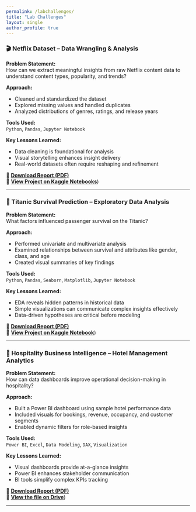 ```yaml
---
permalink: /labchallenges/
title: "Lab Challenges"
layout: single
author_profile: true
---
```


### 🎬 Netflix Dataset – Data Wrangling & Analysis

**Problem Statement:**  
How can we extract meaningful insights from raw Netflix content data to understand content types, popularity, and trends?

**Approach:**  
- Cleaned and standardized the dataset  
- Explored missing values and handled duplicates  
- Analyzed distributions of genres, ratings, and release years

**Tools Used:**  
`Python`, `Pandas`, `Jupyter Notebook`

**Key Lessons Learned:**  
- Data cleaning is foundational for analysis  
- Visual storytelling enhances insight delivery  
- Real-world datasets often require reshaping and refinement

📄 [**Download Report (PDF)**](/assets/netflix-report.pdf)  
🔗 [**View Project on Kaggle Notebooks**](https://www.kaggle.com/code/jedidahwavinya/netflix-figures))  
<!-- ![Netflix Project](../assets/images/netflix-project.png) -->

---

### 🚢 Titanic Survival Prediction – Exploratory Data Analysis

**Problem Statement:**  
What factors influenced passenger survival on the Titanic?

**Approach:**  
- Performed univariate and multivariate analysis  
- Examined relationships between survival and attributes like gender, class, and age  
- Created visual summaries of key findings

**Tools Used:**  
`Python`, `Pandas`, `Seaborn`, `Matplotlib`, `Jupyter Notebook`

**Key Lessons Learned:**  
- EDA reveals hidden patterns in historical data  
- Simple visualizations can communicate complex insights effectively  
- Data-driven hypotheses are critical before modeling

📄 [**Download Report (PDF)**](/assets/titanic-eda-report.pdf)  
🔗 [**View Project on Kaggle Notebook**](https://www.kaggle.com/code/jedidahwavinya/titanic-case-studyeda))  
<!-- ![Titanic Project](../assets/images/titanic-eda.png) -->

---

### 🏨 Hospitality Business Intelligence – Hotel Management Analytics

**Problem Statement:**  
How can data dashboards improve operational decision-making in hospitality?

**Approach:**  
- Built a Power BI dashboard using sample hotel performance data  
- Included visuals for bookings, revenue, occupancy, and customer segments  
- Enabled dynamic filters for role-based insights

**Tools Used:**  
`Power BI`, `Excel`, `Data Modeling`, `DAX`, `Visualization`

**Key Lessons Learned:**  
- Visual dashboards provide at-a-glance insights  
- Power BI enhances stakeholder communication  
- BI tools simplify complex KPIs tracking

📄 [**Download Report (PDF)**](/assets/hotel-bi-report.pdf)  
🔗 [**View the file on Drive**](https://drive.google.com/file/d/1U7hRPGJVLRrHJ1Wx5tkd4o9P5e1FIXva/view?usp=sharing))  
<!-- ![Hotel BI Project](../assets/images/hotel-bi.png) -->

---

